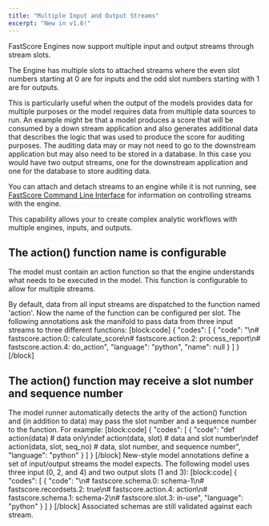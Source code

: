 ```yaml
---
title: "Multiple Input and Output Streams"
excerpt: "New in v1.6!"
---
```

FastScore Engines now support multiple input and output streams through stream slots. 

The Engine has multiple slots to attached streams where the even slot numbers starting at 0 are for inputs and the odd slot numbers starting with 1 are for outputs.

This is particularly useful when the output of the models provides data for multiple purposes or the model requires data from multiple data sources to run. An example might be that a model produces a score that will be consumed by a down stream application and also generates additional data that describes the logic that was used to produce the score for auditing purposes. The auditing data may or may not need to go to the downstream application but may also need to be stored in a database. In this case you would have two output streams, one for the downstream application and one for the database to store auditing data.

You can attach and detach streams to an engine while it is not running, see [FastScore Command Line Interface](doc:fastscore-command-line-interface) for information on controlling streams with the engine.

This capability allows your to create complex analytic workflows with multiple engines, inputs, and outputs.

## The action() function name is configurable

The model must contain an action function so that the engine understands what needs to be executed in the model. This function is configurable to allow for multiple streams.

By default, data from all input streams are dispatched to the function named 'action'. Now the name of the function can be configured per slot. The following annotations ask the manifold to pass data from three input streams to three different functions:
[block:code]
{
  "codes": [
    {
      "code": "\n# fastscore.action.0: calculate_score\n# fastscore.action.2: process_report\n# fastscore.action.4: do_action",
      "language": "python",
      "name": null
    }
  ]
}
[/block]
## The action() function may receive a slot number and sequence number

The model runner automatically detects the arity of the action() function and (in addition to data) may pass the slot number and a sequence number to the function. For example:
[block:code]
{
  "codes": [
    {
      "code": "def action(data)                # data only\ndef action(data, slot)          # data and slot number\ndef action(data, slot, seq_no)  # data, slot number, and sequence number",
      "language": "python"
    }
  ]
}
[/block]
New-style model annotations define a set of input/output streams the model expects. The following model uses three input (0, 2, and 4) and two output slots (1 and 3):
[block:code]
{
  "codes": [
    {
      "code": "\n# fastscore.schema.0: schema-1\n# fastscore.recordsets.2: true\n# fastscore.action.4: action\n# fastscore.schema.1: schema-2\n# fastscore.slot.3: in-use",
      "language": "python"
    }
  ]
}
[/block]
Associated schemas are still validated against each stream.